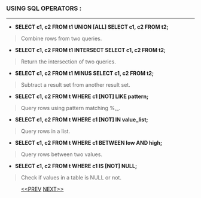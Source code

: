 ### USING SQL OPERATORS :
---
- **SELECT c1, c2 FROM t1 UNION [ALL] SELECT c1, c2 FROM t2;**
> Combine rows from two queries.

- **SELECT c1, c2 FROM t1 INTERSECT SELECT c1, c2 FROM t2;**
> Return the intersection of two queries.

- **SELECT  c1, c2 FROM t1 MINUS SELECT c1, c2 FROM t2;**
> Subtract a result set from another result set.

- **SELECT  c1, c2 FROM t WHERE c1 [NOT] LIKE pattern;**
> Query rows using pattern matching %,_.

- **SELECT  c1, c2 FROM t WHERE c1 [NOT] IN value_list;**
> Query rows in a list.

- **SELECT c1, c2 FROM t WHERE c1 BETWEEN low AND high;**
> Query rows between two values.

- **SELECT c1, c2 FROM t WHERE c1 IS [NOT] NULL;**
> Check if values in a table is NULL or not.




&nbsp;&nbsp;&nbsp;&nbsp;&nbsp;&nbsp;&nbsp;&nbsp;&nbsp;&nbsp;[<<PREV](https://indeshan.github.io/SQL-Cheat-Sheet/QueryingFromMultipleTables) [NEXT>>](https://indeshan.github.io/SQL-Cheat-Sheet/)
